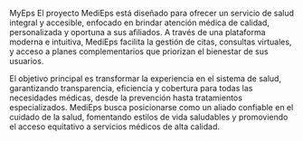 MyEps
El proyecto MediEps está diseñado para ofrecer un servicio de salud integral y accesible, enfocado en brindar atención médica de calidad, personalizada y oportuna a sus afiliados. A través de una plataforma moderna e intuitiva, MediEps facilita la gestión de citas, consultas virtuales, y acceso a planes complementarios que priorizan el bienestar de sus usuarios.

El objetivo principal es transformar la experiencia en el sistema de salud, garantizando transparencia, eficiencia y cobertura para todas las necesidades médicas, desde la prevención hasta tratamientos especializados. MediEps busca posicionarse como un aliado confiable en el cuidado de la salud, fomentando estilos de vida saludables y promoviendo el acceso equitativo a servicios médicos de alta calidad.
